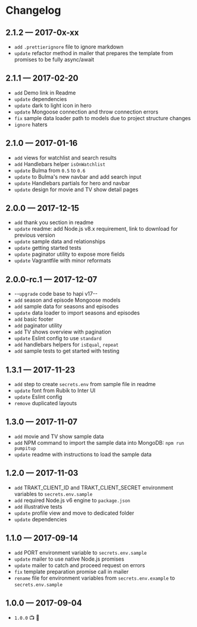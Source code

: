 # Changelog

## 2.1.2 — 2017-0x-xx
- `add` `.prettierignore` file to ignore markdown
- `update` refactor method in mailer that prepares the template from promises to be fully async/await


## 2.1.1 — 2017-02-20
- `add` Demo link in Readme
- `update` dependencies
- `update` dark to light icon in hero
- `update` Mongoose connection and throw connection errors
- `fix` sample data loader path to models due to project structure changes
- `ignore` haters


## 2.1.0 — 2017-01-16
- `add` views for watchlist and search results
- `add` Handlebars helper `isOnWatchlist`
- `update` Bulma from `0.5` to `0.6`
- `update` to Bulma's new navbar and add search input
- `update` Handlebars partials for hero and navbar
- `update` design for movie and TV show detail pages


## 2.0.0 — 2017-12-15
- `add` thank you section in readme
- `update` readme: add Node.js v8.x requirement, link to download for previous version
- `update` sample data and relationships
- `update` getting started tests
- `update` paginator utility to expose more fields
- `update` Vagrantfile with minor reformats


## 2.0.0-rc.1 — 2017-12-07
- --`upgrade` code base to hapi v17--
- `add` season and episode Mongoose models
- `add` sample data for seasons and episodes
- `update` data loader to import seasons and episodes
- `add` basic footer
- `add` paginator utility
- `add` TV shows overview with pagination
- `update` Eslint config to use `standard`
- `add` handlebars helpers for `isEqual`, `repeat`
- `add` sample tests to get started with testing


## 1.3.1 — 2017-11-23
- `add` step to create `secrets.env` from sample file in readme
- `update` font from Rubik to Inter UI
- `update` Eslint config
- `remove` duplicated layouts


## 1.3.0 — 2017-11-07
- `add` movie and TV show sample data
- `add` NPM command to import the sample data into MongoDB: `npm run pumpitup`
- `update` readme with instructions to load the sample data


## 1.2.0 — 2017-11-03
- `add` TRAKT_CLIENT_ID and TRAKT_CLIENT_SECRET environment variables to `secrets.env.sample`
- `add` required Node.js v6 engine to `package.json`
- `add` illustrative tests
- `update` profile view and move to dedicated folder
- `update` dependencies


## 1.1.0 — 2017-09-14
- `add` PORT environment variable to `secrets.env.sample`
- `update` mailer to use native Node.js promises
- `update` mailer to catch and proceed request on errors
- `fix` template preparation promise call in mailer
- `rename` file for environment variables from `secrets.env.example` to `secrets.env.sample`


## 1.0.0 — 2017-09-04
- `1.0.0` 📺 🤘
